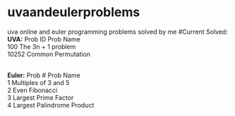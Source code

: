 # uvaandeulerproblems
uva online and euler programming problems solved by me
#Current Solved:
  **UVA:**
  Prob ID	Prob Name <br />
  100		The 3n + 1 problem <br />
  10252		Common Permutation <br /><br />
  
  
  **Euler:**
  Prob #	Prob Name<br />
  1			Multiples of 3 and 5<br />
  2			Even Fibonacci<br />
  3			Largest Prime Factor<br />
  4			Largest Palindrome Product<br />
